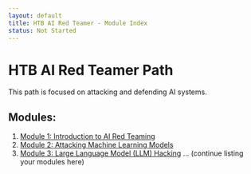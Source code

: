```yaml
---
layout: default
title: HTB AI Red Teamer - Module Index
status: Not Started
---
```


# HTB AI Red Teamer Path

This path is focused on attacking and defending AI systems.

## Modules:

1.  [Module 1: Introduction to AI Red Teaming](/ai-modules/intro-ai-red-teamer/)
2.  [Module 2: Attacking Machine Learning Models](/ai-modules/ml-attacks/)
3.  [Module 3: Large Language Model (LLM) Hacking](/ai-modules/llm-hacking/)
... (continue listing your modules here)
